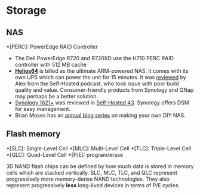 # Storage

## NAS
*[PERC]: PowerEdge RAID Controller

- The Dell PowerEdge R720 and R720XD use the H710 PERC RAID controller with 512 MB cache
- [**Helios64**](https://kobol.io/) is billed as the ultimate ARM-powered NAS.
It comes with its own UPS which can power the unit for 15 minutes.
It was [reviewed](https://selfhosted.show/33) by Alex from the Self-Hosted podcast, who took issue with poor build quality and value.
Consumer-friendly products from Synology and QNap may perhaps be a better solution.
- [Synology 1621+](https://www.synology.com/en-us/products/DS1621+) was reviewed in [Self-Hosted 43](https://selfhosted.show/43).
Synology offers DSM for easy management.
- Brian Moses has an [annual blog series](https://blog.briancmoses.com/categories/nas-build/) on making your own DIY NAS.

## Flash memory

*[SLC]: Single-Level Cell
*[MLC]: Multi-Level Cell
*[TLC]: Triple-Level Cell
*[QLC]: Quad-Level Cell
*[P/E]: program/erase

3D NAND flash chips can be defined by how much data is stored in memory cells which are stacked vertically. SLC, MLC, TLC, and QLC represent progressively more memory-dense NAND technologies. They also represent progressively **less** long-lived devices in terms of P/E cycles.
